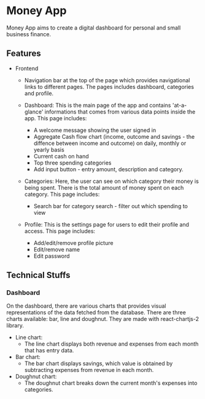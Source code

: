 # Money App
Money App aims to create a digital dashboard for personal and small business finance.

## Features
- Frontend
    - Navigation bar at the top of the page which provides navigational links to different pages. The pages includes dashboard, categories and profile.
    - Dashboard: 
        This is the main page of the app and contains 'at-a-glance' informations that comes from various data points inside the app. This page includes:
        - A welcome message showing the user signed in
        - Aggregate Cash flow chart (income, outcome and savings - the diffence between income and outcome) on daily, monthly or yearly basis
        - Current cash on hand
        - Top three spending categories
        - Add input button - entry amount, description and category.

    - Categories: 
        Here, the user can see on which category their money is being spent. There is the total amount of money spent on each category. This page includes:
        - Search bar for category search - filter out which spending to view

    - Profile: 
        This is the settings page for users to edit their profile and access. This page includes:
        - Add/edit/remove profile picture
        - Edit/remove name
        - Edit password 

## Technical Stuffs

### Dashboard
On the dashboard, there are various charts that provides visual representations of the data fetched from the database. There are three charts available: bar, line and doughnut. They are made with react-chartjs-2 library.
-   Line chart: 
    - The line chart displays both revenue and expenses from each month that has entry data.
-   Bar chart:
    - The bar chart displays savings, which value is obtained by subtracting expenses from revenue in each month.
-   Doughnut chart: 
    - The doughnut chart breaks down the current month's expenses into categories.

